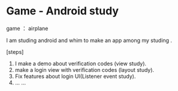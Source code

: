 # Game - Android study
game ： airplane 

I am studing android and whim to make an app among my studing .

[steps]
1. I make a demo about verification codes (view study).
2. make a login view with verification codes (layout study).
3. Fix features about login UI(Listener event study).
4. ... ...
